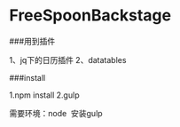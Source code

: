 # FreeSpoonBackstage

###用到插件

1、jq下的日历插件
2、datatables

###install

1.npm install
2.gulp

需要环境：node  安装gulp
